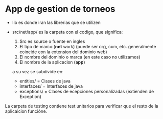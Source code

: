 # App de gestion de torneos

-   lib es donde iran las librerias que se utilizen
-   src/net/app/ es la carpeta con el codigo, que significa:

    1. Src es source o fuente en ingles
    2. El tipo de marco (**net** work) (puede ser org, com, etc. generalmente coincide con la extension del dominio web)
    3. El nombre del dominio o marca (en este caso no utilizamos)
    4. El nombre de la aplicacion (**app**)

    a su vez se subdivide en:

    -   entities/ = Clases de java
    -   interfaces/ = Interfaces de java
    -   exceptions/ = Clases de ecepciones personalizadas (extienden de Exception)

La carpeta de testing contiene test unitarios para verificar que el resto de la aplicaicion funcióne.
